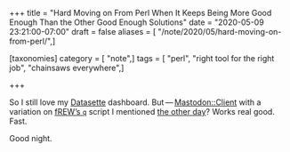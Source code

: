 +++
title = "Hard Moving on From Perl When It Keeps Being More Good Enough Than the Other Good Enough Solutions"
date = "2020-05-09 23:21:00-07:00"
draft = false
aliases = [ "/note/2020/05/hard-moving-on-from-perl/",]

[taxonomies]
category = [ "note",]
tags = [ "perl", "right tool for the right job", "chainsaws everywhere",]

+++

So I still love my [Datasette](https://datasette.readthedocs.io)
dashboard.
But — [Mastodon::Client](https://metacpan.org/pod/Mastodon::Client)
with a variation on [fREW’s
`q`](https://blog.afoolishmanifesto.com/posts/hugo-unix-vim-integration/#advanced-unix-tools)
script I mentioned [the other
day](/post/2020/05/querying-hugo-content-with-python)? Works real good.
Fast.

Good night.